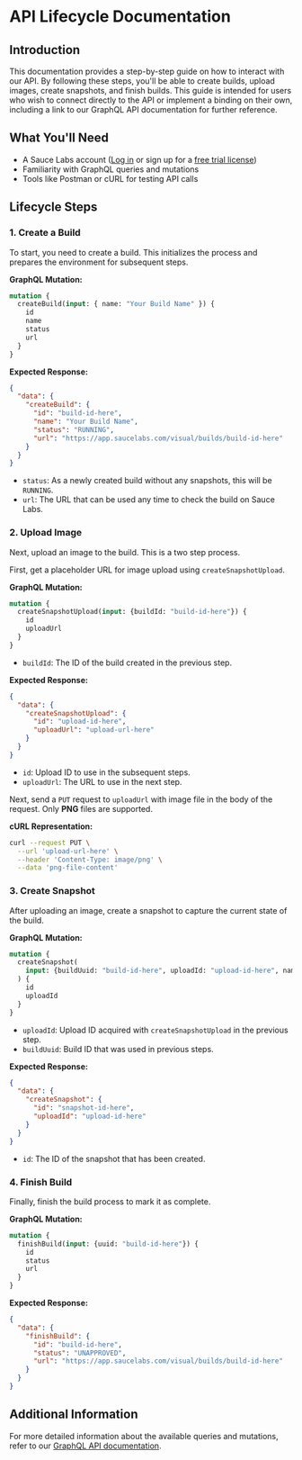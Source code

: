 # API Lifecycle Documentation

## Introduction

This documentation provides a step-by-step guide on how to interact with our API. By following these steps, you'll be able to create builds, upload images, create snapshots, and finish builds. This guide is intended for users who wish to connect directly to the API or implement a binding on their own, including a link to our GraphQL API documentation for further reference.

## What You'll Need

- A Sauce Labs account ([Log in](https://accounts.saucelabs.com/am/XUI/#login/) or sign up for a [free trial license](https://saucelabs.com/sign-up))
- Familiarity with GraphQL queries and mutations
- Tools like Postman or cURL for testing API calls

## Lifecycle Steps

### 1. Create a Build

To start, you need to create a build. This initializes the process and prepares the environment for subsequent steps.

**GraphQL Mutation:**

```graphql
mutation {
  createBuild(input: { name: "Your Build Name" }) {
    id
    name
    status
    url
  }
}
```

**Expected Response:**

```json
{
  "data": {
    "createBuild": {
      "id": "build-id-here",
      "name": "Your Build Name",
      "status": "RUNNING",
      "url": "https://app.saucelabs.com/visual/builds/build-id-here"
    }
  }
}
```

- `status`: As a newly created build without any snapshots, this will be `RUNNING`.
- `url`: The URL that can be used any time to check the build on Sauce Labs.

### 2. Upload Image

Next, upload an image to the build. This is a two step process. 

First, get a placeholder URL for image upload using `createSnapshotUpload`.

**GraphQL Mutation:**

```graphql
mutation {
  createSnapshotUpload(input: {buildId: "build-id-here"}) {
    id
    uploadUrl
  }
}
```

- `buildId`: The ID of the build created in the previous step.

**Expected Response:**

```json
{
  "data": {
    "createSnapshotUpload": {
      "id": "upload-id-here",
      "uploadUrl": "upload-url-here"
    }
  }
}
```

- `id`: Upload ID to use in the subsequent steps.
- `uploadUrl`: The URL to use in the next step.

Next, send a `PUT` request to `uploadUrl` with image file in the body of the request. Only **PNG** files are supported.

**cURL Representation:**

```sh
curl --request PUT \
  --url 'upload-url-here' \
  --header 'Content-Type: image/png' \
  --data 'png-file-content'
```

### 3. Create Snapshot

After uploading an image, create a snapshot to capture the current state of the build.

**GraphQL Mutation:**

```graphql
mutation {
  createSnapshot(
    input: {buildUuid: "build-id-here", uploadId: "upload-id-here", name: "Your snapshot name"}
  ) {
    id
    uploadId
  }
}
```

- `uploadId`: Upload ID acquired with `createSnapshotUpload` in the previous step.
- `buildUuid`: Build ID that was used in previous steps.

**Expected Response:**

```json
{
  "data": {
    "createSnapshot": {
      "id": "snapshot-id-here",
      "uploadId": "upload-id-here"
    }
  }
}
```

- `id`: The ID of the snapshot that has been created.

### 4. Finish Build

Finally, finish the build process to mark it as complete.

**GraphQL Mutation:**

```graphql
mutation {
  finishBuild(input: {uuid: "build-id-here"}) {
    id
    status
    url
  }
}
```

**Expected Response:**

```json
{
  "data": {
    "finishBuild": {
      "id": "build-id-here",
      "status": "UNAPPROVED",
      "url": "https://app.saucelabs.com/visual/builds/build-id-here"
    }
  }
}
```

## Additional Information

For more detailed information about the available queries and mutations, refer to our [GraphQL API documentation](https://api.us-west-1.saucelabs.com/v1/visual/graphql).
